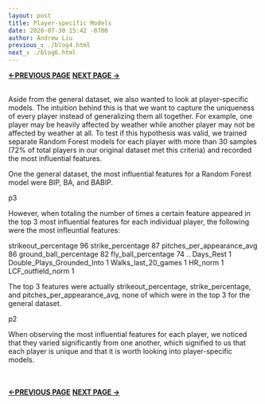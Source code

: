 ```yaml
---
layout: post
title: Player-specific Models
date: 2020-07-30 15:42 -0700
author: Andrew Liu
previous_: ./blog4.html
next_: ./blog6.html 
---
```

**[<-PREVIOUS PAGE]({{page.previous_}} "previous")** **[NEXT PAGE ->]({{page.next_}} "next")** <br><br>

Aside from the general dataset, we also wanted to look at player-specific models. The intuition behind this is that we want to capture the uniqueness of every player instead of generalizing them all together. For example, one player may be heavily affected by weather while another player may not be affected by weather at all. To test if this hypothesis was valid, we trained separate Random Forest models for each player with more than 30 samples (72% of total players in our original dataset met this criteria) and recorded the most influential features.

One the general dataset, the most influential features for a Random Forest model were BIP, BA, and BABIP.


p3


However, when totaling the number of times a certain feature appeared in the top 3 most influential features for each individual player, the following were the most infleuntial features:

strikeout_percentage          96
strike_percentage             87
pitches_per_appearance_avg    86
ground_ball_percentage        82
fly_ball_percentage           74
                              ..
Days_Rest                      1
Double_Plays_Grounded_Into     1
Walks_last_20_games            1
HR_norm                        1
LCF_outfield_norm              1

The top 3 features were actually strikeout_percentage, strike_percentage, and pitches_per_appearance_avg, none of which were in the top 3 for the general dataset.


p2


When observing the most influential features for each player, we noticed that they varied significantly from one another, which signified to us that each player is unique and that it is worth looking into player-specific models.

<br><br>
**[<-PREVIOUS PAGE]({{page.previous_}} "previous")** **[NEXT PAGE ->]({{page.next_}} "next")** 

